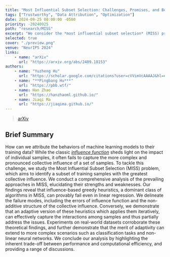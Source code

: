 ```yaml
---
title: "Most Influential Subset Selection: Challenges, Promises, and Beyond"
tags: ["Trustworthy", "Data Attribution", "Optimization"]
date: 2024-09-25 00:00:00 -0500
priority: -20240925
path: "research/MISS"
excerpt: "We consider the *most influential subset selection* (MISS) problem and identify various failure modes of the greedy-based algorithm used by the community, and prove that being \"adaptive\" helps in a non-obvious way."
selected: true
cover: "./preview.png"
venue: "NeurIPS 2024"
links:
    - name: "arXiv"
      url: "https://arxiv.org/abs/2409.18153"
authors:
    - name: "Yuzheng Hu"
      url: "https://scholar.google.com/citations?user=cVVimVcAAAAJ&hl=en"
    - name: "**Pingbang Hu***"
      url: "https://pbb.wtf/"
    - name: Han Zhao
      url: "https://hanzhaoml.github.io/"
    - name: Jiaqi Ma
      url: "https://jiaqima.github.io/"
---
```


> [arXiv](https://arxiv.org/abs/2409.18153)

## Brief Summary

How can we attribute the behaviors of machine learning models to their training data? While the classic [*influence function*](https://arxiv.org/abs/1703.04730) sheds light on the impact of individual samples, it often fails to capture the more complex and pronounced collective influence of a set of samples. To tackle this challenge, we study the Most Influential Subset Selection (MISS) problem, which aims to identify a subset of training samples with the greatest collective influence. We conduct a comprehensive analysis of the prevailing approaches in MISS, elucidating their strengths and weaknesses. Our findings reveal that influence-based greedy heuristics, a dominant class of algorithms in MISS, can provably fail even in linear regression. We delineate the failure modes, including the errors of influence function and the non-additive structure of the collective influence. Conversely, we demonstrate that an adaptive version of these heuristics which applies them iteratively, can effectively capture the interactions among samples and thus partially address the issues. Experiments on real-world datasets corroborate these theoretical findings, and further demonstrate that the merit of adaptivity can extend to more complex scenarios such as classification tasks and non-linear neural networks. We conclude our analysis by highlighting the inherent trade-off between performance and computational efficiency, and providing a range of discussions.
